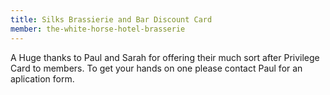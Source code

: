```yaml
---
title: Silks Brassierie and Bar Discount Card
member: the-white-horse-hotel-brasserie
---
```

A Huge thanks to Paul and Sarah for offering their much sort after Privilege Card to members. To get your hands on one please contact Paul for an aplication form.
